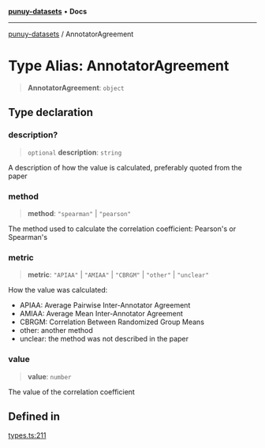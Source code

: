 [**punuy-datasets**](../README.md) • **Docs**

***

[punuy-datasets](../README.md) / AnnotatorAgreement

# Type Alias: AnnotatorAgreement

> **AnnotatorAgreement**: `object`

## Type declaration

### description?

> `optional` **description**: `string`

A description of how the value is calculated, preferably quoted from the paper

### method

> **method**: `"spearman"` \| `"pearson"`

The method used to calculate the correlation coefficient: Pearson's or Spearman's

### metric

> **metric**: `"APIAA"` \| `"AMIAA"` \| `"CBRGM"` \| `"other"` \| `"unclear"`

How the value was calculated:
- APIAA: Average Pairwise Inter-Annotator Agreement
- AMIAA: Average Mean Inter-Annotator Agreement
- CBRGM: Correlation Between Randomized Group Means
- other: another method
- unclear: the method was not described in the paper

### value

> **value**: `number`

The value of the correlation coefficient

## Defined in

[types.ts:211](https://github.com/andrefs/punuy-datasets/blob/75d9519b139eecc768933b8f33e071bdeb525bd0/src/lib/types.ts#L211)

